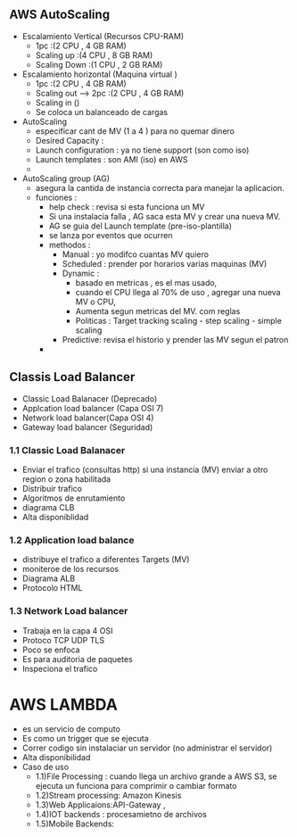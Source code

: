 ## AWS AutoScaling

-   Escalamiento Vertical (Recursos CPU-RAM)
    -   1pc :(2 CPU , 4 GB RAM)
    -   Scaling up :(4 CPU , 8 GB RAM)
    -   Scaling Down :(1 CPU , 2 GB RAM)
-   Escalamiento horizontal (Maquina virtual )
    -   1pc :(2 CPU , 4 GB RAM)
    -   Scaling out --> 2pc :(2 CPU , 4 GB RAM)
    -   Scaling in ()
    -   Se coloca un balanceado de cargas
-   AutoScaling
    -   especificar cant de MV (1 a 4 ) para no quemar dinero
    -   Desired Capacity :
    -   Launch configuration : ya no tiene support (son como iso)
    -   Launch templates : son AMI (iso) en AWS
    -
-   AutoScaling group (AG)
    -   asegura la cantida de instancia correcta para manejar la aplicacion.
    -   funciones :
        -   help check : revisa si esta funciona un MV
        -   Si una instalacia falla , AG saca esta MV y crear una nueva MV.
        -   AG se guia del Launch template (pre-iso-plantilla)
        -   se lanza por eventos que ocurren
        -   methodos :
            -   Manual : yo modifco cuantas MV quiero
            -   Scheduled : prender por horarios varias maquinas (MV)
            -   Dynamic :
                -   basado en metricas , es el mas usado,
                -   cuando el CPU llega al 70% de uso , agregar una nueva MV o CPU,
                -   Aumenta segun metricas del MV. com reglas
                -   Politicas : Target tracking scaling - step scaling - simple scaling
            -   Predictive: revisa el historio y prender las MV segun el patron
        -

## Classis Load Balancer

-   Classic Load Balanacer (Deprecado)
-   Applcation load balancer (Capa OSI 7)
-   Network load balancer(Capa OSI 4)
-   Gateway load balancer (Seguridad)

### 1.1 Classic Load Balanacer

-   Enviar el trafico (consultas http) si una instancia (MV) enviar a otro region o zona habilitada
-   Distribuir trafico
-   Algoritmos de enrutamiento
-   diagrama CLB
-   Alta disponiblidad

### 1.2 Application load balance

-   distribuye el trafico a diferentes Targets (MV)
-   moniteroe de los recursos
-   Diagrama ALB
-   Protocolo HTML

### 1.3 Network Load balancer

-   Trabaja en la capa 4 OSI
-   Protoco TCP UDP TLS
-   Poco se enfoca
-   Es para auditoria de paquetes
-   Inspeciona el trafico

# AWS LAMBDA

-   es un servicio de computo
-   Es como un trigger que se ejecuta
-   Correr codigo sin instalaciar un servidor (no administrar el servidor)
-   Alta disponibilidad
-   Caso de uso
    -   1.1)File Processing : cuando llega un archivo grande a AWS S3, se ejecuta un funciona para comprimir o cambiar formato
    -   1.2)Stream processing: Amazon Kinesis
    -   1.3)Web Applicaions:API-Gateway ,
    -   1.4)IOT backends : procesamietno de archivos
    -   1.5)Mobile Backends:
